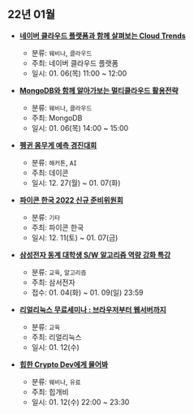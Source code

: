 ## 22년 01월
- __[네이버 클라우드 플랫폼과 함께 살펴보는 Cloud Trends](https://register.gotowebinar.com/#register/4459968126745467661)__
  - 분류: `웨비나`, `클라우드`
  - 주최: 네이버 클라우드 플랫폼
  - 일시: 01. 06(목) 11:00 ~ 12:00

- __[MongoDB와 함께 알아가보는 멀티클라우드 활용전략](https://events.mongodb.com/mongodbmulticloudstrategykorea)__
  - 분류: `웨비나`, `클라우드`
  - 주최: MongoDB
  - 일시: 01. 06(목) 14:00 ~ 15:00
- __[펭귄 몸무게 예측 경진대회](https://dacon.io/competitions/official/235862/overview/description)__
  - 분류: `해커톤`, `AI`
  - 주최: 데이콘
  - 일시: 12. 27(월) ~ 01. 07(화)
- __[파이콘 한국 2022 신규 준비위원회](https://docs.google.com/forms/d/e/1FAIpQLSeH5Lye4WEiqAV2E2TUiJQj8OHJO1KzYXAFbNflkEGk4Rk9ow/viewform)__
  - 분류: `기타`
  - 주최: 파이콘 한국
  - 일시: 12. 11(토) ~ 01. 07(금)
- __[삼성전자 동계 대학생 S/W 알고리즘 역량 강화 특강](http://wwn.ozsurvey.co.kr/fcso/sm/a_new_connection_is_made_via_email.php?skey=ebd7e3cdde75607502f4514e2ffc7e3b&mail_no=0)__
  - 분류: `교육`, `알고리즘`
  - 주최: 삼서전자
  - 접수: 01. 04(화) ~ 01. 09(일) 23:59
- __[리얼리눅스 무료세미나 : 브라우저부터 웹서버까지](https://festa.io/events/2061)__
  - 분류: `교육`
  - 주최: 리얼리눅스
  - 일시: 01. 12(수)
- __[힙한 Crypto Dev에게 물어봐](https://festa.io/events/2063)__
  - 분류: `웨비나`, `유료`
  - 주최: 힙개비
  - 일시: 01. 12(수) 22:00 ~ 23:30
